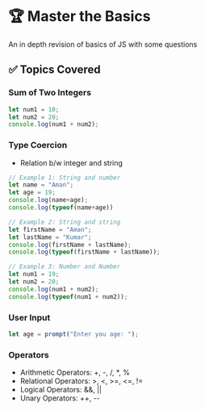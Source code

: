 # 🏆 Master the Basics
An in depth revision of basics of JS with some questions

## ✅ Topics Covered

### Sum of Two Integers
```js
let num1 = 10;
let num2 = 20;
console.log(num1 + num2);
```

### Type Coercion
- Relation b/w integer and string
```js
// Example 1: String and number
let name = "Aman";
let age = 19;
console.log(name+age);
console.log(typeof(name+age))

// Example 2: String and string
let firstName = "Aman";
let lastName = "Kumar";
console.log(firstName + lastName);
console.log(typeof(firstName + lastName));

// Example 3: Number and Number
let num1 = 19;
let num2 = 20;
console.log(num1 + num2);
console.log(typeof(num1 + num2));
```

### User Input
```js
let age = prompt("Enter you age: ");
```

### Operators
- Arithmetic Operators: +, -, /, *, %
- Relational Operators: >, <, >=, <=, !=
- Logical Operators: &&, ||
- Unary Operators: ++, --
